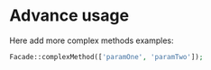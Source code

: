# Advance usage

Here add more complex methods examples:

```php
Facade::complexMethod(['paramOne', 'paramTwo']);
```
